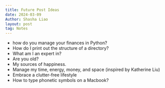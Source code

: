 ```yaml
---
title: Future Post Ideas
date: 2024-03-09
Author: Shasha Liao
layout: post
tag: Notes
---
```


- how do you manage your finances in Python?
- How do I print out the structure of a directory?
- What am I an expert in?
- Are you old?
- My sources of happiness.
- Manage my time, energy, money, and space (inspired by Katherine Liu)
- Embrace a clutter-free lifestyle
- How to type phonetic symbols on a Macbook?
